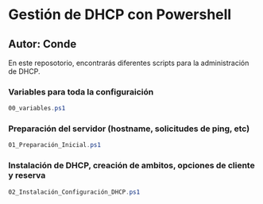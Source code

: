 # Gestión de DHCP con Powershell
## Autor: Conde 

En este reposotorio, encontrarás diferentes scripts para la administración de DHCP. 
### Variables para toda la configuraición
```powershell 
00_variables.ps1
```

### Preparación del servidor (hostname, solicitudes de ping, etc)
```powershell 
01_Preparación_Inicial.ps1
```

### Instalación de DHCP, creación de ambitos, opciones de cliente y reserva 
```powershell 
02_Instalación_Configuración_DHCP.ps1
```
